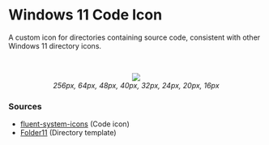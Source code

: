 # Windows 11 Code Icon

A custom icon for directories containing source code, consistent with other Windows 11 directory icons.

<br>
<p align="center">
  <img src="https://github.com/jmaen/win11-code-icon/assets/47495425/5314ad32-e00b-4cba-9b07-8b517525c4db"/><br>
  <i>256px, 64px, 48px, 40px, 32px, 24px, 20px, 16px</i>
</p>

### Sources
- [fluent-system-icons](https://github.com/microsoft/fluentui-system-icons) (Code icon)
- [Folder11](https://github.com/icon11-community/Folder11) (Directory template)
